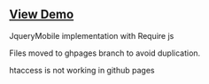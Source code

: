  [View Demo](http://tomalex0.github.com/require-back-jqm-handle/login)
-

JqueryMobile implementation with Require js

Files moved to ghpages branch to avoid duplication.

htaccess is not working in github pages
